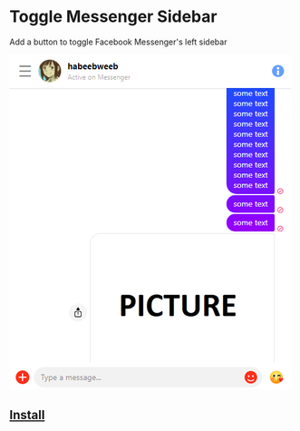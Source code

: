 # Toggle Messenger Sidebar

Add a button to toggle Facebook Messenger's left sidebar

![Toggle Sidebar](./screenshot.png)

## [Install](https://github.com/habeebweeb/ToggleMessengerSidebar/raw/master/ToggleMessengerSidebar.user.js)
